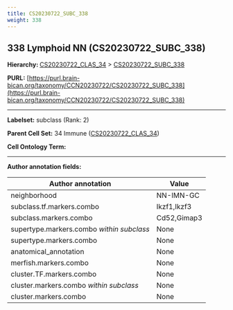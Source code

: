 ```yaml
---
title: CS20230722_SUBC_338
weight: 338
---
```

## 338 Lymphoid NN (CS20230722_SUBC_338)
<b>Hierarchy: </b>
[CS20230722_CLAS_34](../CS20230722_CLAS_34) >
[CS20230722_SUBC_338](../CS20230722_SUBC_338)

**PURL:** [https://purl.brain-bican.org/taxonomy/CCN20230722/CS20230722_SUBC_338](https://purl.brain-bican.org/taxonomy/CCN20230722/CS20230722_SUBC_338)

---


**Labelset:** subclass (Rank: 2)

**Parent Cell Set:** 34 Immune ([CS20230722_CLAS_34](../CS20230722_CLAS_34))



**Cell Ontology Term:** 

[MARKER GENES.]: #


---

[TRANSFERRED ANNOTATIONS.]: #


[AUTHOR ANNOTATION FIELDS.]: #


**Author annotation fields:**

| Author annotation | Value |
|-------------------|-------|
|neighborhood|NN-IMN-GC|
|subclass.tf.markers.combo|Ikzf1,Ikzf3|
|subclass.markers.combo|Cd52,Gimap3|
|supertype.markers.combo _within subclass_|None|
|supertype.markers.combo|None|
|anatomical_annotation|None|
|merfish.markers.combo|None|
|cluster.TF.markers.combo|None|
|cluster.markers.combo _within subclass_|None|
|cluster.markers.combo|None|
